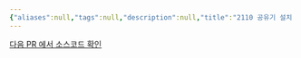 ```yaml
---
{"aliases":null,"tags":null,"description":null,"title":"2110 공유기 설치 {boj} {parametric search}","created":"2023-08-16T19:24:33","updated":"2023-08-16T19:24:58","dg-publish":true,"permalink":"/docs/2110 공유기 설치 {boj} {parametric search}/","dgPassFrontmatter":true}
---
```


[다음 PR 에서 소스코드 확인](https://github.com/ChoiWheatley/swjungle-week-01/pull/17)
